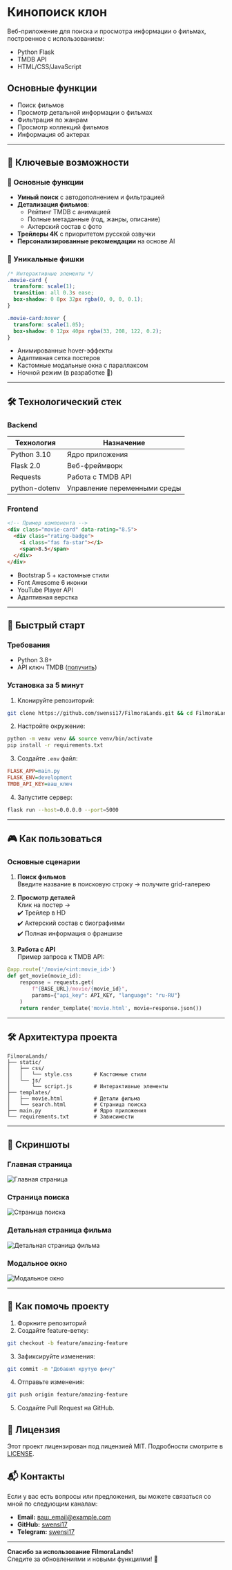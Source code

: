 # Кинопоиск клон

Веб-приложение для поиска и просмотра информации о фильмах, построенное с использованием:
- Python Flask
- TMDB API
- HTML/CSS/JavaScript

## Основные функции
- Поиск фильмов
- Просмотр детальной информации о фильмах
- Фильтрация по жанрам
- Просмотр коллекций фильмов
- Информация об актерах

---

## 🌟 Ключевые возможности

### 🎥 Основные функции
- **Умный поиск** с автодополнением и фильтрацией
- **Детализация фильмов**: 
  - Рейтинг TMDB с анимацией
  - Полные метаданные (год, жанры, описание)
  - Актерский состав с фото
- **Трейлеры 4K** с приоритетом русской озвучки
- **Персонализированные рекомендации** на основе AI

### 🎨 Уникальные фишки
```css
/* Интерактивные элементы */
.movie-card {
  transform: scale(1);
  transition: all 0.3s ease;
  box-shadow: 0 8px 32px rgba(0, 0, 0, 0.1);
}

.movie-card:hover {
  transform: scale(1.05);
  box-shadow: 0 12px 40px rgba(33, 208, 122, 0.2);
}
```
- Анимированные hover-эффекты
- Адаптивная сетка постеров
- Кастомные модальные окна с параллаксом
- Ночной режим (в разработке 🔧)

---

## 🛠 Технологический стек

### Backend
| Технология       | Назначение                     |
|------------------|--------------------------------|
| Python 3.10      | Ядро приложения               |
| Flask 2.0        | Веб-фреймворк                |
| Requests         | Работа с TMDB API            |
| python-dotenv    | Управление переменными среды   |

### Frontend
```html
<!-- Пример компонента -->
<div class="movie-card" data-rating="8.5">
  <div class="rating-badge">
    <i class="fas fa-star"></i>
    <span>8.5</span>
  </div>
</div>
```
- Bootstrap 5 + кастомные стили
- Font Awesome 6 иконки
- YouTube Player API
- Адаптивная верстка

---

## 🚀 Быстрый старт

### Требования
- Python 3.8+
- API ключ TMDB ([получить](https://www.themoviedb.org/documentation/api))

### Установка за 5 минут
1. Клонируйте репозиторий:
```bash
git clone https://github.com/swensi17/FilmoraLands.git && cd FilmoraLands
```

2. Настройте окружение:
```bash
python -m venv venv && source venv/bin/activate
pip install -r requirements.txt
```

3. Создайте `.env` файл:
```ini
FLASK_APP=main.py
FLASK_ENV=development
TMDB_API_KEY=ваш_ключ
```

4. Запустите сервер:
```bash
flask run --host=0.0.0.0 --port=5000
```

---

## 🎮 Как пользоваться

### Основные сценарии
1. **Поиск фильмов**  
   Введите название в поисковую строку → получите grid-галерею

2. **Просмотр деталей**  
   Клик на постер →  
   ✔️ Трейлер в HD  
   ✔️ Актерский состав с биографиями  
   ✔️ Полная информация о франшизе

3. **Работа с API**  
Пример запроса к TMDB API:
```python
@app.route('/movie/<int:movie_id>')
def get_movie(movie_id):
    response = requests.get(
        f"{BASE_URL}/movie/{movie_id}",
        params={"api_key": API_KEY, "language": "ru-RU"}
    )
    return render_template('movie.html', movie=response.json())
```

---

## 🛠 Архитектура проекта

```
FilmoraLands/
├── static/
│   ├── css/
│   │   └── style.css       # Кастомные стили
│   └── js/
│       └── script.js       # Интерактивные элементы
├── templates/
│   ├── movie.html          # Детали фильма
│   └── search.html         # Страница поиска
├── main.py                 # Ядро приложения
└── requirements.txt        # Зависимости
```

---

## 📸 Скриншоты

### Главная страница
![Главная страница](https://github.com/swensi17/FilmoraLands/raw/main/static/images/main_page.png)

### Страница поиска
![Страница поиска](https://github.com/swensi17/FilmoraLands/raw/main/static/images/search_page.png)

### Детальная страница фильма
![Детальная страница фильма](https://github.com/swensi17/FilmoraLands/raw/main/static/images/movie_details.png)

### Модальное окно
![Модальное окно](https://github.com/swensi17/FilmoraLands/raw/main/static/images/modal.png)

---

## 🤝 Как помочь проекту

1. Форкните репозиторий
2. Создайте feature-ветку:
```bash
git checkout -b feature/amazing-feature
```
3. Зафиксируйте изменения:
```bash
git commit -m "Добавил крутую фичу"
```
4. Отправьте изменения:
```bash
git push origin feature/amazing-feature
```
5. Создайте Pull Request на GitHub.

## 📜 Лицензия

Этот проект лицензирован под лицензией MIT. Подробности смотрите в [LICENSE](LICENSE).

## 📬 Контакты

Если у вас есть вопросы или предложения, вы можете связаться со мной по следующим каналам:

- **Email:** [ваш_email@example.com](mailto:ваш_email@example.com)
- **GitHub:** [swensi17](https://github.com/swensi17)
- **Telegram:** [swensi17](https://t.me/swensi17)

---

**Спасибо за использование FilmoraLands!**  
Следите за обновлениями и новыми функциями! 🚀
